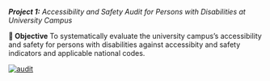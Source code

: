 <i>**Project 1:** Accessibility and Safety Audit for Persons with Disabilities at University Campus</i> <br>

**🎯 Objective** To systematically evaluate the university campus’s accessibility and safety for persons with disabilities against accessibity and safety indicators and applicable national codes. <br>

[![audit](https://img.shields.io/static/v1?label=Concept%20Note&message=%20&color=0A66C2&style=for-the-badge)](../../Transportation/Audit.pdf) <br>
